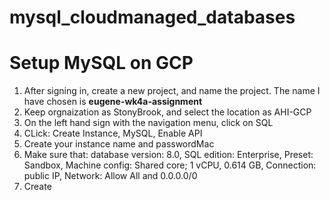 # mysql_cloudmanaged_databases

# Setup MySQL on GCP
1. After signing in, create a new project, and name the project. The name I have chosen is **eugene-wk4a-assignment**
2. Keep orgnaization as StonyBrook, and select the location as AHI-GCP
3. On the left hand sign with the navigation menu, click on SQL
4. CLick: Create Instance, MySQL, Enable API
5. Create your instance name and passwordMac
6. Make sure that: database version: 8.0, SQL edition: Enterprise, Preset: Sandbox, Machine config: Shared core; 1 vCPU, 0.614 GB, Connection: public IP, Network: Allow All and 0.0.0.0/0
7. Create
